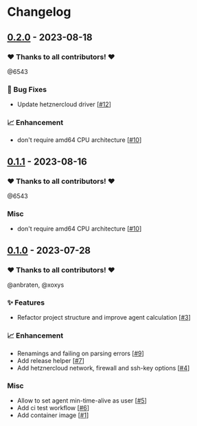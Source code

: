 # Changelog

## [0.2.0](https://github.com/woodpecker-ci/autoscaler/releases/tag/0.2.0) - 2023-08-18

### ❤️ Thanks to all contributors! ❤️

@6543

### 🐛 Bug Fixes

- Update hetznercloud driver [[#12](https://github.com/woodpecker-ci/autoscaler/pull/12)]

### 📈 Enhancement

- don't require amd64 CPU architecture [[#10](https://github.com/woodpecker-ci/autoscaler/pull/10)]

## [0.1.1](https://github.com/woodpecker-ci/autoscaler/releases/tag/0.1.1) - 2023-08-16

### ❤️ Thanks to all contributors! ❤️

@6543

### Misc

- don't require amd64 CPU architecture [[#10](https://github.com/woodpecker-ci/autoscaler/pull/10)]

## [0.1.0](https://github.com/woodpecker-ci/autoscaler/releases/tag/0.1.0) - 2023-07-28

### ❤️ Thanks to all contributors! ❤️

@anbraten, @xoxys

### ✨ Features

- Refactor project structure and improve agent calculation [[#3](https://github.com/woodpecker-ci/autoscaler/pull/3)]

### 📈 Enhancement

- Renamings and failing on parsing errors [[#9](https://github.com/woodpecker-ci/autoscaler/pull/9)]
- Add release helper [[#7](https://github.com/woodpecker-ci/autoscaler/pull/7)]
- Add hetznercloud network, firewall and ssh-key options [[#4](https://github.com/woodpecker-ci/autoscaler/pull/4)]

### Misc

- Allow to set agent min-time-alive as user [[#5](https://github.com/woodpecker-ci/autoscaler/pull/5)]
- Add ci test workflow [[#6](https://github.com/woodpecker-ci/autoscaler/pull/6)]
- Add container image [[#1](https://github.com/woodpecker-ci/autoscaler/pull/1)]
